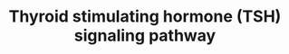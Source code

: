 ---
annotations:
- type: Pathway Ontology
  value: thyroid-stimulating hormone signaling pathway
- type: Pathway Ontology
  value: thyroid-stimulating hormone signaling pathway
authors:
- Mkutmon
- Fehrhart
- Egonw
- Eweitz
description: Human thyroid stimulating hormone (TSH) is a glycoprotein hormone secreted
  from the anterior pituitary lobe, which plays an important physiological role in
  regulation of the hypothalamus-pituitary-thyroid by stimulating production and secretion
  of the thyroid hormone from the thyroid gland. TSH binds to TSH receptor which is
  a member of the G protein-coupled receptor superfamily of integral membrane proteins.
  TSH exerts its action through various signaling cascades such as cAMP cascade and
  the phospholipase C beta-mediated inositol phosphate generation. Further, it will
  give signaling to NF-kappa B, mitogen activated protein kinases, protein kinase
  C modules.    NetPath (http://www.netpath.org) is a collaborative project between
  PandeyLab at Johns Hopkins University (http://pandeylab.igm.jhmi.edu) and the Institute
  of Bioinformatics (http://www.ibioinformatics.org).  If you use this pathway, please
  cite the NetPath website until the pathway is published.
last-edited: 2021-05-21
organisms:
- Bos taurus
redirect_from:
- /index.php/Pathway:WP3227
- /instance/WP3227
schema-jsonld:
- '@context': https://schema.org/
  '@id': https://wikipathways.github.io/pathways/WP3227.html
  '@type': Dataset
  creator:
    '@type': Organization
    name: WikiPathways
  description: Human thyroid stimulating hormone (TSH) is a glycoprotein hormone secreted
    from the anterior pituitary lobe, which plays an important physiological role
    in regulation of the hypothalamus-pituitary-thyroid by stimulating production
    and secretion of the thyroid hormone from the thyroid gland. TSH binds to TSH
    receptor which is a member of the G protein-coupled receptor superfamily of integral
    membrane proteins. TSH exerts its action through various signaling cascades such
    as cAMP cascade and the phospholipase C beta-mediated inositol phosphate generation.
    Further, it will give signaling to NF-kappa B, mitogen activated protein kinases,
    protein kinase C modules.    NetPath (http://www.netpath.org) is a collaborative
    project between PandeyLab at Johns Hopkins University (http://pandeylab.igm.jhmi.edu)
    and the Institute of Bioinformatics (http://www.ibioinformatics.org).  If you
    use this pathway, please cite the NetPath website until the pathway is published.
  keywords:
  - RPS6
  - '</br>HomologyConvert: Homo sapiens to Bos taurus: Original ID = L:6774'
  - JAK2
  - CDK4
  - CREB1
  - ADCY2
  - GNA13
  - CCNE1
  - APEX1
  - RALGDS
  - RPS6KA1
  - MAP2K1
  - E2F1
  - MAPK1
  - GNAQ
  - GNAI3
  - PIK3CA
  - MYL12B
  - BRAF
  - EGR1
  - GNAI1
  - STAT3
  - GNAS
  - PRKCSH
  - JUN
  - TSHR
  - AKT1
  - IGF1R
  - CGA
  - MTOR
  - KCNIP3
  - GNAI2
  - GNAO1
  - SCRIB
  - MAPK3
  - ADCY3
  - TTF2
  - RAP1A
  - JAK1
  - MAPK14
  - TTF1
  - GNB1
  - RAP1GAP
  - RAP1B
  - PAX8
  - RPS6KB1
  - FOS
  - PDPK1
  - PDE4D
  - PIK3R2
  - GNA12
  - HRAS
  - STAT1
  - PIK3R1
  - MAP2K6
  - MYC
  - CDKN1B
  - RAF1
  - RBL2
  - SRC
  - PLCB1
  - GNG2
  - MAP2K3
  - CDK2
  - TSHB
  - CCND3
  - RB1
  license: CC0
  name: Thyroid stimulating hormone (TSH) signaling pathway
seo: CreativeWork
title: Thyroid stimulating hormone (TSH) signaling pathway
wpid: WP3227
---